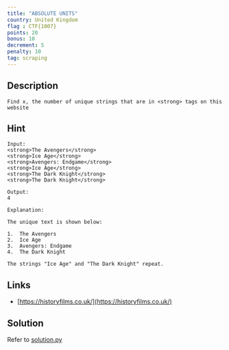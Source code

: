 ```yaml
---
title: "ABSOLUTE UNITS"
country: United Kingdom
flag : CTF{1007}
points: 20
bonus: 10
decrement: 5
penalty: 10
tag: scraping
---
```


## Description

```
Find x, the number of unique strings that are in <strong> tags on this website
```

## Hint

```
Input:
<strong>The Avengers</strong>
<strong>Ice Age</strong>
<strong>Avengers: Endgame</strong>
<strong>Ice Age</strong>
<strong>The Dark Knight</strong>
<strong>The Dark Knight</strong>

Output:
4

Explanation:

The unique text is shown below:

1.	The Avengers
2.	Ice Age
3.	Avengers: Endgame
4.	The Dark Knight

The strings "Ice Age" and "The Dark Knight" repeat.
```

## Links

*   [https://historyfilms.co.uk/](https://historyfilms.co.uk/)

## Solution

Refer to [solution.py](solution.py)

